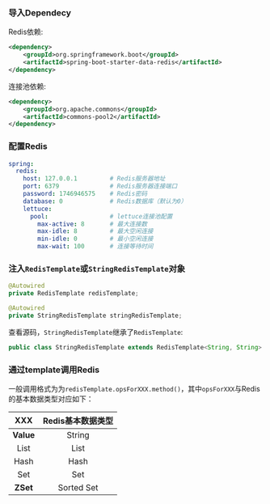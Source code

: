 ### 导入Dependecy 
Redis依赖:

```xml
<dependency>
    <groupId>org.springframework.boot</groupId>
    <artifactId>spring-boot-starter-data-redis</artifactId>
</dependency>
```

连接池依赖:

```xml
<dependency>
    <groupId>org.apache.commons</groupId>
    <artifactId>commons-pool2</artifactId>
</dependency>

```
### 配置Redis
``` yml
spring:
  redis:
    host: 127.0.0.1         # Redis服务器地址
    port: 6379              # Redis服务器连接端口
    password: 1746946575    # Redis密码
    database: 0             # Redis数据库（默认为0）
    lettuce:                
      pool:                 # lettuce连接池配置
        max-active: 8       # 最大连接数
        max-idle: 8         # 最大空闲连接
        min-idle: 0         # 最小空闲连接
        max-wait: 100       # 连接等待时间
```

### 注入`RedisTemplate`或`StringRedisTemplate`对象

```java
@Autowired
private RedisTemplate redisTemplate;
```

```java
@Autowired
private StringRedisTemplate stringRedisTemplate;
```

查看源码，`StringRedisTemplate`继承了`RedisTemplate`:
```java
public class StringRedisTemplate extends RedisTemplate<String, String>
```

### 通过template调用Redis
一般调用格式为为`redisTemplate.opsForXXX.method()`，其中`opsForXXX`与Redis的基本数据类型对应如下：

|XXX      |Redis基本数据类型|
|:-------:|:--------------:|
|**Value**|String          |
|List     |List            |
|Hash     |Hash            |
|Set      |Set             |
|**ZSet** |Sorted Set      |